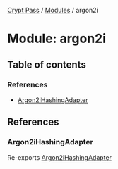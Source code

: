 [Crypt Pass](../README.md) / [Modules](../modules.md) / argon2i

# Module: argon2i

## Table of contents

### References

- [Argon2iHashingAdapter](argon2i.md#argon2ihashingadapter)

## References

### Argon2iHashingAdapter

Re-exports [Argon2iHashingAdapter](../classes/index.Argon2iHashingAdapter.md)

